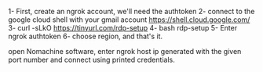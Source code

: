 1- First, create an ngrok account, we'll need the authtoken
2- connect to the google cloud shell with your gmail account https://shell.cloud.google.com/
3- curl -sLkO https://tinyurl.com/rdp-setup
4- bash rdp-setup
5- Enter ngrok authtoken
6- choose region, and that's it.

open Nomachine software, enter ngrok host ip generated with the given port number and connect using printed credentials.
